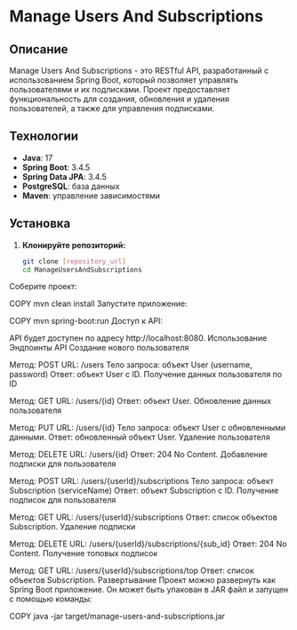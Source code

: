 # Manage Users And Subscriptions

## Описание

Manage Users And Subscriptions - это RESTful API, разработанный с использованием Spring Boot, который позволяет управлять пользователями и их подписками. Проект предоставляет функциональность для создания, обновления и удаления пользователей, а также для управления подписками.

## Технологии

- **Java**: 17
- **Spring Boot**: 3.4.5
- **Spring Data JPA**: 3.4.5
- **PostgreSQL**: база данных
- **Maven**: управление зависимостями

## Установка

1. **Клонируйте репозиторий:**
   ```bash
   git clone [repository_url]
   cd ManageUsersAndSubscriptions
Соберите проект:

COPY
mvn clean install
Запустите приложение:

COPY
mvn spring-boot:run
Доступ к API:

API будет доступен по адресу http://localhost:8080.
Использование
Эндпоинты API
Создание нового пользователя

Метод: POST
URL: /users
Тело запроса: объект User (username, password)
Ответ: объект User с ID.
Получение данных пользователя по ID

Метод: GET
URL: /users/{id}
Ответ: объект User.
Обновление данных пользователя

Метод: PUT
URL: /users/{id}
Тело запроса: объект User с обновленными данными.
Ответ: обновленный объект User.
Удаление пользователя

Метод: DELETE
URL: /users/{id}
Ответ: 204 No Content.
Добавление подписки для пользователя

Метод: POST
URL: /users/{userId}/subscriptions
Тело запроса: объект Subscription (serviceName)
Ответ: объект Subscription с ID.
Получение подписок для пользователя

Метод: GET
URL: /users/{userId}/subscriptions
Ответ: список объектов Subscription.
Удаление подписки

Метод: DELETE
URL: /users/{userId}/subscriptions/{sub_id}
Ответ: 204 No Content.
Получение топовых подписок

Метод: GET
URL: /users/{userId}/subscriptions/top
Ответ: список объектов Subscription.
Развертывание
Проект можно развернуть как Spring Boot приложение. Он может быть упакован в JAR файл и запущен с помощью команды:

COPY
java -jar target/manage-users-and-subscriptions.jar
